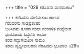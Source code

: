 +++
title = "029 ಕರೆಸಿದನು ಮಣಿಮಕುಟ"

+++
ಕರೆಸಿದನು ಮಣಿಮಕುಟ ಕಿರಣದ   
ಗರುವರನು ಗಾಢಪ್ರತಾಪರ   
ಬರಿಸಿದನು ತೂಕದ ಮಹಾ ಮಂಡಳಿತ  ಮನ್ನೆಯರ   
ಧುರವಿಜಯ ಸಿದ್ಧರನು ಚಾಮೀ   
ಕರದ ಗದ್ದುಗೆಯಖಿಳ ಸಾಮಂ  
ತರನು ಪೃಥ್ವೀಪಾಲರನು ನೆರಹಿದನು ಭೂಪಾಲ    ॥29॥